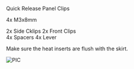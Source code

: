 Quick Release Panel Clips  

4x M3x8mm 

2x Side Cklips 
2x Front Clips  
4x Spacers 
4x Lever  

Make sure the heat inserts are flush with the skirt.

![PIC](Images/PIC1.jpg)
